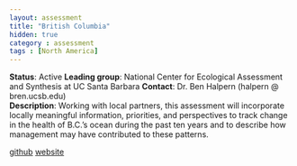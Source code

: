 ```yaml
---
layout: assessment
title: "British Columbia"
hidden: true
category : assessment
tags : [North America]
---
```


**Status**: Active 
**Leading group**: National Center for Ecological Assessment and Synthesis at UC Santa Barbara
**Contact**: Dr. Ben Halpern (halpern @ bren.ucsb.edu)  
**Description**: Working with local partners, this assessment will incorporate locally meaningful information, priorities, and perspectives to track change in the health of B.C.’s ocean during the past ten years and to describe how management may have contributed to these patterns.

<a href="https://github.com/OHI-Science/ohibc" target="_blank">github</a>
<a href="www.ohibc.org" target="_blank">website</a> 
